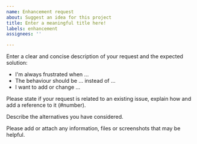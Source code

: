 ```yaml
---
name: Enhancement request
about: Suggest an idea for this project
title: Enter a meaningful title here!
labels: enhancement
assignees: ''

---
```


Enter a clear and concise description of your request and the expected solution:
- I'm always frustrated when ...
- The behaviour should be ... instead of ...
- I want to add or change ...

Please state if your request is related to an existing issue, explain how and add a reference to it (#number).

Describe the alternatives you have considered.

Please add or attach any information, files or screenshots that may be helpful.
